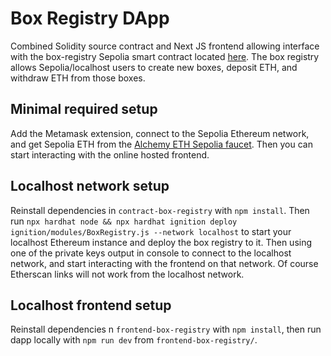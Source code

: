 # Box Registry DApp

Combined Solidity source contract and Next JS frontend allowing interface with the box-registry Sepolia smart contract located [here](https://sepolia.etherscan.io/address/0x892dC5A07F80bAB62Ed2c3B7E53f16e8a497810a).
The box registry allows Sepolia/localhost users to create new boxes, deposit ETH, and withdraw ETH from those boxes.

## Minimal required setup
Add the Metamask extension, connect to the Sepolia Ethereum network, and get Sepolia ETH from the [Alchemy ETH Sepolia faucet](https://www.alchemy.com/faucets/ethereum-sepolia). Then you can start interacting with the online hosted frontend.

## Localhost network setup
Reinstall dependencies in `contract-box-registry` with `npm install`. Then run `npx hardhat node && npx hardhat ignition deploy ignition/modules/BoxRegistry.js --network localhost` to start your localhost Ethereum instance and deploy the box registry to it.
Then using one of the private keys output in console to connect to the localhost network, and start interacting with the frontend on that network. Of course Etherscan links will not work from the localhost network.

## Localhost frontend setup
Reinstall dependencies n `frontend-box-registry` with `npm install`, then run dapp locally with `npm run dev` from `frontend-box-registry/`.
